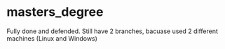# masters_degree
Fully done and defended.
Still have 2 branches, bacuase used 2 different machines (Linux and Windows)
